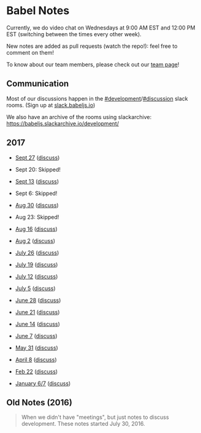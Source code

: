 # Babel Notes

Currently, we do video chat on Wednesdays at 9:00 AM EST and 12:00 PM EST (switching between the times every other week).

New notes are added as pull requests (watch the repo!): feel free to comment on them!

To know about our team members, please check out our [team page](https://babeljs.io/team)!

## Communication

Most of our discussions happen in the [#development](https://babeljs.slack.com/messages/development)/[#discussion](https://babeljs.slack.com/messages/discussion) slack rooms. (Sign up at [slack.babeljs.io](http://slack.babeljs.io/))

We also have an archive of the rooms using slackarchive: https://babeljs.slackarchive.io/development/

## 2017

* [Sept 27](https://github.com/babel/notes/blob/master/2017-09/sept-27.md) ([discuss](https://github.com/babel/notes/pull/36))

* Sept 20: Skipped!

* [Sept 13](https://github.com/babel/notes/blob/master/2017-09/sept-13.md) ([discuss](https://github.com/babel/notes/pull/35))

* Sept 6: Skipped!

* [Aug 30](https://github.com/babel/notes/blob/master/2017-08/aug-30.md) ([discuss](https://github.com/babel/notes/pull/31))

* Aug 23: Skipped!

* [Aug 16](https://github.com/babel/notes/blob/master/2017-08/aug-16.md) ([discuss](https://github.com/babel/notes/pull/30))

* [Aug 2](https://github.com/babel/notes/blob/master/2017-08/aug-02.md) ([discuss](https://github.com/babel/notes/pull/29))

* [July 26](https://github.com/babel/notes/blob/master/2017-07/july-26.md) ([discuss](https://github.com/babel/notes/pull/28))

* [July 19](https://github.com/babel/notes/blob/master/2017-07/july-19.md) ([discuss](https://github.com/babel/notes/pull/27))

* [July 12](https://github.com/babel/notes/blob/master/2017-07/july-12.md) ([discuss](https://github.com/babel/notes/pull/26))

* [July 5](https://github.com/babel/notes/blob/master/2017-07/july-05.md) ([discuss](https://github.com/babel/notes/pull/25))

* [June 28](https://github.com/babel/notes/blob/master/2017-06/june-28.md) ([discuss](https://github.com/babel/notes/pull/24))

* [June 21](https://github.com/babel/notes/blob/master/2017-06/june-21.md) ([discuss](https://github.com/babel/notes/pull/23))

* [June 14](https://github.com/babel/notes/blob/master/2017-06/june-14.md) ([discuss](https://github.com/babel/notes/pull/22))

* [June 7](https://github.com/babel/notes/blob/master/2017-06/june-07.md) ([discuss](https://github.com/babel/notes/pull/21))

* [May 31](https://github.com/babel/notes/blob/master/2017-05/may-31.md) ([discuss](https://github.com/babel/notes/pull/20))

* [April 8](https://github.com/babel/notes/blob/master/2017-04/april-08.md) ([discuss](https://github.com/babel/notes/pull/19))

* [Feb 22](https://github.com/babel/notes/blob/master/2017-02/feb-22.md) ([discuss](https://github.com/babel/notes/pull/15))

* [January 6/7](https://github.com/babel/notes/blob/master/2017-01/jan-06.md) ([discuss](https://github.com/babel/notes/pull/11))

## Old Notes (2016)

> When we didn't have "meetings", but just notes to discuss development.
> These notes started July 30, 2016.
